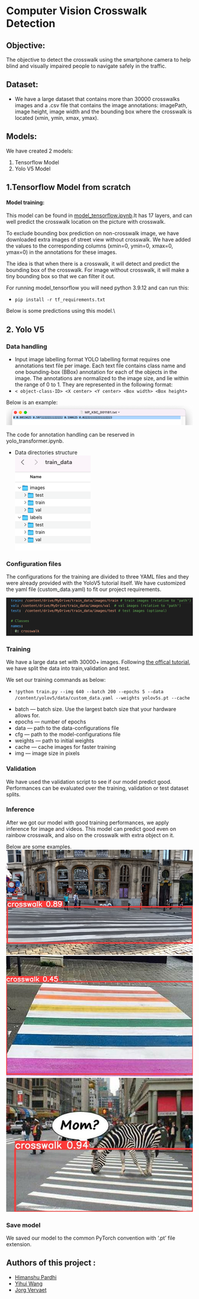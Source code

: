 # Computer Vision Crosswalk Detection

## Objective: 
The objective to detect the crosswalk using the smartphone camera to help blind and visually impaired people to navigate safely in the traffic.

## Dataset: 
* We have a large dataset that contains more than 30000 crosswalks images and a .csv file that contains the image annotations: imagePath, image height, image width and the bounding box where the crosswalk is located (xmin, ymin, xmax, ymax).

## Models:
We have created 2 models:
1. Tensorflow Model 
2. Yolo V5 Model

## 1.Tensorflow Model from scratch

#### Model training:

This model can be found in [model_tensorflow.ipynb](https://github.com/JorgVervaet/Computer_Vision_Crosswalk_Detection/blob/main/model_tensorflow.ipynb).It has 17 layers, and can well predict the crosswalk location on the picture with crosswalk. 

To exclude bounding box prediction on non-crosswalk image, we have downloaded extra images of street view without crosswalk. We have added the values to the corresponding columns (xmin=0, ymin=0, xmax=0, ymax=0) in the annotations for these images.

The idea is that when there is a crosswalk, it will detect and predict the bounding box of the crosswalk. For image without crosswalk, it will make a tiny bounding box so that we can filter it out.


For running model_tensorflow you will need python 3.9.12 and can run this:
- `pip install -r tf_requirements.txt`

Below is some predictions using this model.\


## 2. Yolo V5 

### Data handling
- Input image labelling format 
YOLO labelling format requires one annotations text file per image. Each text file contains class name and one bounding-box (BBox) annotation for each of the objects in the image. The annotations are normalized to the image size, and lie within the range of 0 to 1. They are represented in the following format:
- `< object-class-ID> <X center> <Y center> <Box width> <Box height>`

Below is an example:\
![alt text](./assets/label_txt_example.png "Annotation label")

The code for annotation handling can be reserved in yolo_transformer.ipynb.

- Data directories structure\
![alt text](./assets/directory_structure.png "Structure")


### Configuration files
The configurations for the training are divided to three YAML files and they were already provided with the YoloV5 tutorial itself. We have customized the yaml file (custom_data.yaml) to fit our project requirements.

![alt text](./assets/config.png "Config")



### Training
We have a large data set with 30000+ images. Following [the offical tutorial](https://colab.research.google.com/github/ultralytics/yolov5/blob/master/tutorial.ipynb), we have split the data into train,validation and test. 

We set our training commands as below:
- `!python train.py --img 640 --batch 200 --epochs 5 --data /content/yolov5/data/custom_data.yaml --weights yolov5s.pt --cache`

* batch — batch size. Use the largest batch size that your hardware allows for.
* epochs — number of epochs
* data — path to the data-configurations file
* cfg — path to the model-configurations file
* weights — path to initial weights
* cache — cache images for faster training
* img — image size in pixels

### Validation

We have used the validation script to see if our model predict good. Performances can be evaluated over the training, validation or test dataset splits.

### Inference
After we got our model with good training performances, we apply inference for image and videos. This model can predict good even on rainbow crosswalk, and also on the crosswalk with extra object on it.

Below are some examples.
![alt text](./assets/brussel.jpeg "Crosswalk in Brussel")
![alt text](./assets/rainbow2.jpeg "Rainbow Crosswalk")
![alt text](./assets/zebra_on_line.jpeg "Zebra on zebra line")

### Save model
We saved our model to the common PyTorch convention with ‘.pt’ file extension.

## Authors of this project : 
* [Himanshu Pardhi](https://github.com/Himanshu-pardhi)
* [Yihui Wang](https://github.com/yhwang0123)
* [Jorg Vervaet](https://github.com/JorgVervaet)